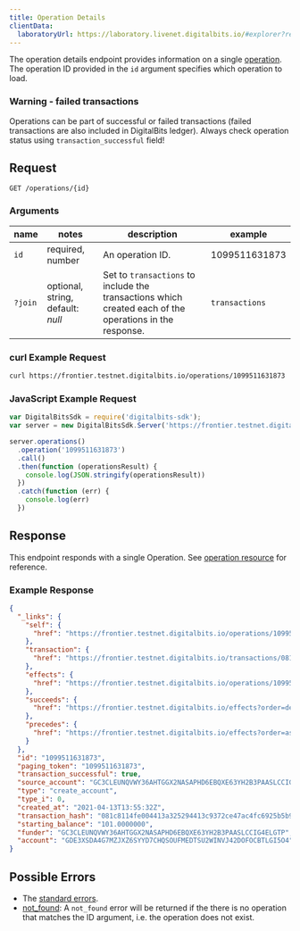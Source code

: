 ```yaml
---
title: Operation Details
clientData:
  laboratoryUrl: https://laboratory.livenet.digitalbits.io/#explorer?resource=operations&endpoint=single
---
```


The operation details endpoint provides information on a single
[operation](../resources/operation.md). The operation ID provided in the `id` argument specifies
which operation to load.

### Warning - failed transactions

Operations can be part of successful or failed transactions (failed transactions are also included
in DigitalBits ledger). Always check operation status using `transaction_successful` field!

## Request

```
GET /operations/{id}
```

### Arguments

| name | notes | description | example |
| ---- | ----- | ----------- | ------- |
| `id` | required, number | An operation ID. | 1099511631873 |
| `?join` | optional, string, default: _null_ | Set to `transactions` to include the transactions which created each of the operations in the response. | `transactions` |

### curl Example Request

```sh
curl https://frontier.testnet.digitalbits.io/operations/1099511631873
```

### JavaScript Example Request

```javascript
var DigitalBitsSdk = require('digitalbits-sdk');
var server = new DigitalBitsSdk.Server('https://frontier.testnet.digitalbits.io');

server.operations()
  .operation('1099511631873')
  .call()
  .then(function (operationsResult) {
    console.log(JSON.stringify(operationsResult))
  })
  .catch(function (err) {
    console.log(err)
  })
```

## Response

This endpoint responds with a single Operation.  See [operation resource](../resources/operation.md) for reference.

### Example Response

```json
{
  "_links": {
    "self": {
      "href": "https://frontier.testnet.digitalbits.io/operations/1099511631873"
    },
    "transaction": {
      "href": "https://frontier.testnet.digitalbits.io/transactions/081c8114fe004413a325294413c9372ce47ac4fc6925b5b994d80f854e0bddf9"
    },
    "effects": {
      "href": "https://frontier.testnet.digitalbits.io/operations/1099511631873/effects"
    },
    "succeeds": {
      "href": "https://frontier.testnet.digitalbits.io/effects?order=desc&cursor=1099511631873"
    },
    "precedes": {
      "href": "https://frontier.testnet.digitalbits.io/effects?order=asc&cursor=1099511631873"
    }
  },
  "id": "1099511631873",
  "paging_token": "1099511631873",
  "transaction_successful": true,
  "source_account": "GC3CLEUNQVWY36AHTGGX2NASAPHD6EBQXE63YH2B3PAASLCCIG4ELGTP",
  "type": "create_account",
  "type_i": 0,
  "created_at": "2021-04-13T13:55:32Z",
  "transaction_hash": "081c8114fe004413a325294413c9372ce47ac4fc6925b5b994d80f854e0bddf9",
  "starting_balance": "101.0000000",
  "funder": "GC3CLEUNQVWY36AHTGGX2NASAPHD6EBQXE63YH2B3PAASLCCIG4ELGTP",
  "account": "GDE3XSDA4G7MZJXZ6SYYD7CHQSOUFMEDTSU2WINVJ42DOFOCBTLGI5O4"
}

```

## Possible Errors

- The [standard errors](../errors.md#standard-errors).
- [not_found](../errors/not-found.md): A `not_found` error will be returned if the
  there is no operation that matches the ID argument, i.e. the operation does not exist.
